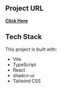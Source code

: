 ## Project URL
**[Click Here](https://shop-ninja.vercel.app/)**

## Tech Stack

This project is built with:

- Vite
- TypeScript
- React
- shadcn-ui
- Tailwind CSS



